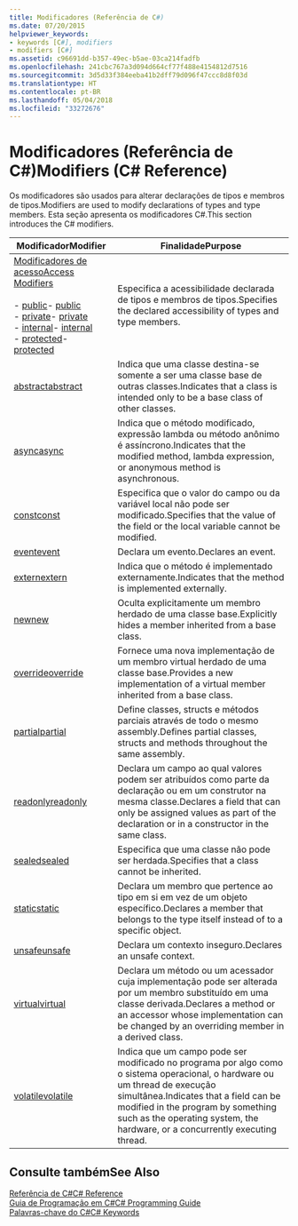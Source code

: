 ```yaml
---
title: Modificadores (Referência de C#)
ms.date: 07/20/2015
helpviewer_keywords:
- keywords [C#], modifiers
- modifiers [C#]
ms.assetid: c96691dd-b357-49ec-b5ae-03ca214fadfb
ms.openlocfilehash: 241cbc767a3d094d664cf77f488e4154812d7516
ms.sourcegitcommit: 3d5d33f384eeba41b2dff79d096f47ccc8d8f03d
ms.translationtype: HT
ms.contentlocale: pt-BR
ms.lasthandoff: 05/04/2018
ms.locfileid: "33272676"
---
```

# <a name="modifiers-c-reference"></a><span data-ttu-id="a8ad2-102">Modificadores (Referência de C#)</span><span class="sxs-lookup"><span data-stu-id="a8ad2-102">Modifiers (C# Reference)</span></span>
<span data-ttu-id="a8ad2-103">Os modificadores são usados para alterar declarações de tipos e membros de tipos.</span><span class="sxs-lookup"><span data-stu-id="a8ad2-103">Modifiers are used to modify declarations of types and type members.</span></span> <span data-ttu-id="a8ad2-104">Esta seção apresenta os modificadores C#.</span><span class="sxs-lookup"><span data-stu-id="a8ad2-104">This section introduces the C# modifiers.</span></span>  
  
|<span data-ttu-id="a8ad2-105">Modificador</span><span class="sxs-lookup"><span data-stu-id="a8ad2-105">Modifier</span></span>|<span data-ttu-id="a8ad2-106">Finalidade</span><span class="sxs-lookup"><span data-stu-id="a8ad2-106">Purpose</span></span>|  
|--------------|-------------|  
|[<span data-ttu-id="a8ad2-107">Modificadores de acesso</span><span class="sxs-lookup"><span data-stu-id="a8ad2-107">Access Modifiers</span></span>](../../../csharp/language-reference/keywords/access-modifiers.md)<br /><br /> <span data-ttu-id="a8ad2-108">-   [public](../../../csharp/language-reference/keywords/public.md)</span><span class="sxs-lookup"><span data-stu-id="a8ad2-108">-   [public](../../../csharp/language-reference/keywords/public.md)</span></span><br /><span data-ttu-id="a8ad2-109">-   [private](../../../csharp/language-reference/keywords/private.md)</span><span class="sxs-lookup"><span data-stu-id="a8ad2-109">-   [private](../../../csharp/language-reference/keywords/private.md)</span></span><br /><span data-ttu-id="a8ad2-110">-   [internal](../../../csharp/language-reference/keywords/internal.md)</span><span class="sxs-lookup"><span data-stu-id="a8ad2-110">-   [internal](../../../csharp/language-reference/keywords/internal.md)</span></span><br /><span data-ttu-id="a8ad2-111">-   [protected](../../../csharp/language-reference/keywords/protected.md)</span><span class="sxs-lookup"><span data-stu-id="a8ad2-111">-   [protected](../../../csharp/language-reference/keywords/protected.md)</span></span>|<span data-ttu-id="a8ad2-112">Especifica a acessibilidade declarada de tipos e membros de tipos.</span><span class="sxs-lookup"><span data-stu-id="a8ad2-112">Specifies the declared accessibility of types and type members.</span></span>|  
|[<span data-ttu-id="a8ad2-113">abstract</span><span class="sxs-lookup"><span data-stu-id="a8ad2-113">abstract</span></span>](../../../csharp/language-reference/keywords/abstract.md)|<span data-ttu-id="a8ad2-114">Indica que uma classe destina-se somente a ser uma classe base de outras classes.</span><span class="sxs-lookup"><span data-stu-id="a8ad2-114">Indicates that a class is intended only to be a base class of other classes.</span></span>|  
|[<span data-ttu-id="a8ad2-115">async</span><span class="sxs-lookup"><span data-stu-id="a8ad2-115">async</span></span>](../../../csharp/language-reference/keywords/async.md)|<span data-ttu-id="a8ad2-116">Indica que o método modificado, expressão lambda ou método anônimo é assíncrono.</span><span class="sxs-lookup"><span data-stu-id="a8ad2-116">Indicates that the modified method, lambda expression, or anonymous method is asynchronous.</span></span>|  
|[<span data-ttu-id="a8ad2-117">const</span><span class="sxs-lookup"><span data-stu-id="a8ad2-117">const</span></span>](../../../csharp/language-reference/keywords/const.md)|<span data-ttu-id="a8ad2-118">Especifica que o valor do campo ou da variável local não pode ser modificado.</span><span class="sxs-lookup"><span data-stu-id="a8ad2-118">Specifies that the value of the field or the local variable cannot be modified.</span></span>|  
|[<span data-ttu-id="a8ad2-119">event</span><span class="sxs-lookup"><span data-stu-id="a8ad2-119">event</span></span>](../../../csharp/language-reference/keywords/event.md)|<span data-ttu-id="a8ad2-120">Declara um evento.</span><span class="sxs-lookup"><span data-stu-id="a8ad2-120">Declares an event.</span></span>|  
|[<span data-ttu-id="a8ad2-121">extern</span><span class="sxs-lookup"><span data-stu-id="a8ad2-121">extern</span></span>](../../../csharp/language-reference/keywords/extern.md)|<span data-ttu-id="a8ad2-122">Indica que o método é implementado externamente.</span><span class="sxs-lookup"><span data-stu-id="a8ad2-122">Indicates that the method is implemented externally.</span></span>|  
|[<span data-ttu-id="a8ad2-123">new</span><span class="sxs-lookup"><span data-stu-id="a8ad2-123">new</span></span>](../../../csharp/language-reference/keywords/new.md)|<span data-ttu-id="a8ad2-124">Oculta explicitamente um membro herdado de uma classe base.</span><span class="sxs-lookup"><span data-stu-id="a8ad2-124">Explicitly hides a member inherited from a base class.</span></span>|  
|[<span data-ttu-id="a8ad2-125">override</span><span class="sxs-lookup"><span data-stu-id="a8ad2-125">override</span></span>](../../../csharp/language-reference/keywords/override.md)|<span data-ttu-id="a8ad2-126">Fornece uma nova implementação de um membro virtual herdado de uma classe base.</span><span class="sxs-lookup"><span data-stu-id="a8ad2-126">Provides a new implementation of a virtual member inherited from a base class.</span></span>|  
|[<span data-ttu-id="a8ad2-127">partial</span><span class="sxs-lookup"><span data-stu-id="a8ad2-127">partial</span></span>](../../../csharp/language-reference/keywords/partial-type.md)|<span data-ttu-id="a8ad2-128">Define classes, structs e métodos parciais através de todo o mesmo assembly.</span><span class="sxs-lookup"><span data-stu-id="a8ad2-128">Defines partial classes, structs and methods throughout the same assembly.</span></span>|  
|[<span data-ttu-id="a8ad2-129">readonly</span><span class="sxs-lookup"><span data-stu-id="a8ad2-129">readonly</span></span>](../../../csharp/language-reference/keywords/readonly.md)|<span data-ttu-id="a8ad2-130">Declara um campo ao qual valores podem ser atribuídos como parte da declaração ou em um construtor na mesma classe.</span><span class="sxs-lookup"><span data-stu-id="a8ad2-130">Declares a field that can only be assigned values as part of the declaration or in a constructor in the same class.</span></span>|  
|[<span data-ttu-id="a8ad2-131">sealed</span><span class="sxs-lookup"><span data-stu-id="a8ad2-131">sealed</span></span>](../../../csharp/language-reference/keywords/sealed.md)|<span data-ttu-id="a8ad2-132">Especifica que uma classe não pode ser herdada.</span><span class="sxs-lookup"><span data-stu-id="a8ad2-132">Specifies that a class cannot be inherited.</span></span>|  
|[<span data-ttu-id="a8ad2-133">static</span><span class="sxs-lookup"><span data-stu-id="a8ad2-133">static</span></span>](../../../csharp/language-reference/keywords/static.md)|<span data-ttu-id="a8ad2-134">Declara um membro que pertence ao tipo em si em vez de um objeto específico.</span><span class="sxs-lookup"><span data-stu-id="a8ad2-134">Declares a member that belongs to the type itself instead of to a specific object.</span></span>|  
|[<span data-ttu-id="a8ad2-135">unsafe</span><span class="sxs-lookup"><span data-stu-id="a8ad2-135">unsafe</span></span>](../../../csharp/language-reference/keywords/unsafe.md)|<span data-ttu-id="a8ad2-136">Declara um contexto inseguro.</span><span class="sxs-lookup"><span data-stu-id="a8ad2-136">Declares an unsafe context.</span></span>|  
|[<span data-ttu-id="a8ad2-137">virtual</span><span class="sxs-lookup"><span data-stu-id="a8ad2-137">virtual</span></span>](../../../csharp/language-reference/keywords/virtual.md)|<span data-ttu-id="a8ad2-138">Declara um método ou um acessador cuja implementação pode ser alterada por um membro substituído em uma classe derivada.</span><span class="sxs-lookup"><span data-stu-id="a8ad2-138">Declares a method or an accessor whose implementation can be changed by an overriding member in a derived class.</span></span>|  
|[<span data-ttu-id="a8ad2-139">volatile</span><span class="sxs-lookup"><span data-stu-id="a8ad2-139">volatile</span></span>](../../../csharp/language-reference/keywords/volatile.md)|<span data-ttu-id="a8ad2-140">Indica que um campo pode ser modificado no programa por algo como o sistema operacional, o hardware ou um thread de execução simultânea.</span><span class="sxs-lookup"><span data-stu-id="a8ad2-140">Indicates that a field can be modified in the program by something such as the operating system, the hardware, or a concurrently executing thread.</span></span>|  
  
## <a name="see-also"></a><span data-ttu-id="a8ad2-141">Consulte também</span><span class="sxs-lookup"><span data-stu-id="a8ad2-141">See Also</span></span>  
 [<span data-ttu-id="a8ad2-142">Referência de C#</span><span class="sxs-lookup"><span data-stu-id="a8ad2-142">C# Reference</span></span>](../../../csharp/language-reference/index.md)  
 [<span data-ttu-id="a8ad2-143">Guia de Programação em C#</span><span class="sxs-lookup"><span data-stu-id="a8ad2-143">C# Programming Guide</span></span>](../../../csharp/programming-guide/index.md)  
 [<span data-ttu-id="a8ad2-144">Palavras-chave do C#</span><span class="sxs-lookup"><span data-stu-id="a8ad2-144">C# Keywords</span></span>](../../../csharp/language-reference/keywords/index.md)
